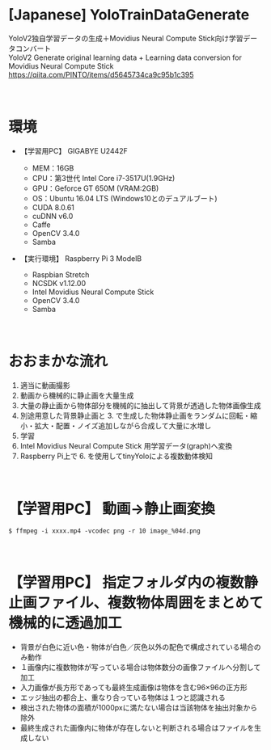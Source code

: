 # [Japanese] YoloTrainDataGenerate
YoloV2独自学習データの生成＋Movidius Neural Compute Stick向け学習データコンバート<br>
YoloV2 Generate original learning data + Learning data conversion for Movidius Neural Compute Stick<br>
https://qiita.com/PINTO/items/d5645734ca9c95b1c395

　
# 環境
* 【学習用PC】 GIGABYE U2442F
  * MEM：16GB
  * CPU：第3世代 Intel Core i7-3517U(1.9GHz)
  * GPU：Geforce GT 650M (VRAM:2GB)
  * OS：Ubuntu 16.04 LTS (Windows10とのデュアルブート)
  * CUDA 8.0.61
  * cuDNN v6.0
  * Caffe
  * OpenCV 3.4.0
  * Samba

* 【実行環境】 Raspberry Pi 3 ModelB
  * Raspbian Stretch
  * NCSDK v1.12.00
  * Intel Movidius Neural Compute Stick
  * OpenCV 3.4.0
  * Samba

　
# おおまかな流れ
1. 適当に動画撮影
2. 動画から機械的に静止画を大量生成
3. 大量の静止画から物体部分を機械的に抽出して背景が透過した物体画像生成
4. 別途用意した背景静止画と 3. で生成した物体静止画をランダムに回転・縮小・拡大・配置・ノイズ追加しながら合成して大量に水増し
5. 学習
6. Intel Movidius Neural Compute Stick 用学習データ(graph)へ変換
7. Raspberry Pi上で 6. を使用してtinyYoloによる複数動体検知

　
# 【学習用PC】 動画→静止画変換

`$ ffmpeg -i xxxx.mp4 -vcodec png -r 10 image_%04d.png`

　
# 【学習用PC】 指定フォルダ内の複数静止画ファイル、複数物体周囲をまとめて機械的に透過加工

* 背景が白色に近い色・物体が白色／灰色以外の配色で構成されている場合のみ動作
* １画像内に複数物体が写っている場合は物体数分の画像ファイルへ分割して加工
* 入力画像が長方形であっても最終生成画像は物体を含む96×96の正方形
* エッジ抽出の都合上、重なり合っている物体は１つと認識される
* 検出された物体の面積が1000pxに満たない場合は当該物体を抽出対象から除外
* 最終生成された画像内に物体が存在しないと判断される場合はファイルを生成しない




